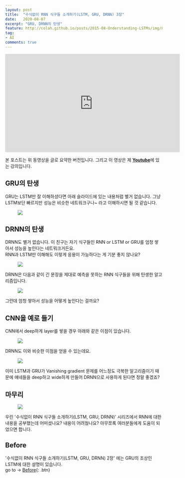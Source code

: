 ```yaml
---
layout: post
title:  "수식없이 RNN 식구들 소개하기(LSTM, GRU, DRNN) 3장"
date:   2020-08-07
excerpt: "GRU, DRNN의 탄생"
feature: http://colah.github.io/posts/2015-08-Understanding-LSTMs/img/LSTM3-chain.png
tag:
- AI
comments: true
---
```

<iframe width="560" height="315" src="https://www.youtube.com/embed/ylIOZ8FQRMY" frameborder="0" allow="accelerometer; autoplay; encrypted-media; gyroscope; picture-in-picture" allowfullscreen></iframe>

본 포스트는 위 동영상을 글로 요약한 버전입니다. 그리고 이 영상은 제 <a href="https://www.youtube.com/channel/UCNdk6BMd8bTtCpngkBxA4ow"><b>Youtube</b></a>에 있는 강의입니다.

## GRU의 탄생
GRU는 LSTM만 잘 이해하셨다면 아래 슬라이드에 있는 내용처럼 별거 없습니다. 그냥 LSTM보단 빠르지만 성능은 비슷한 네트워크구나~ 라고 이해하시면 될 것 같습니다.
<figure>
	<img src="https://user-images.githubusercontent.com/31917080/89615758-2db03880-d8c2-11ea-932c-f9a48bf3a7df.PNG">
</figure>

## DRNN의 탄생
DRNN도 별거 없습니다. 이 친구는 자기 식구들인 RNN or LSTM or GRU를 엄청 쌓아서 성능을 높인다는 네트워크거든요.  
RNN과 LSTM만 이해해도 이렇게 응용이 가능하다는 게 기분 좋지 않나요?
<figure>
	<img src="https://user-images.githubusercontent.com/31917080/89615760-2e48cf00-d8c2-11ea-97d4-d01d3850c6a4.PNG">
</figure>
DRNN은 다음과 같이 긴 문장을 제대로 예측을 못하는 RNN 식구들을 위해 탄생한 알고리즘입니다.
<figure>
	<img src="https://user-images.githubusercontent.com/31917080/89615761-2ee16580-d8c2-11ea-9b8d-42462c45f4a4.PNG">
</figure>
그런데 엄청 쌓아서 성능을 어떻게 높인다는 걸까요?

## CNN을 예로 들기
CNN에서 deep하게 layer를 쌓을 경우 아래와 같은 이점이 있습니다.
<figure>
	<img src="https://user-images.githubusercontent.com/31917080/89615762-2ee16580-d8c2-11ea-911f-8688e1b89afa.PNG">
</figure>
DRNN도 이와 비슷한 이점을 얻을 수 있는데요.
<figure>
	<img src="https://user-images.githubusercontent.com/31917080/89615764-2f79fc00-d8c2-11ea-8695-eab5f5167780.PNG">
</figure>
이미 LSTM과 GRU가 Vanishing gradient 문제를 어느정도 극복한 알고리즘이기 때문에 얘네들을 deep하고 wide하게 만들어 DRNN으로 사용하게 된다면 정말 좋겠죠?

## 마무리
<figure>
	<img src="https://user-images.githubusercontent.com/31917080/89615766-2f79fc00-d8c2-11ea-93c4-8819715b8835.PNG">
</figure>
우린 '수식없이 RNN 식구들 소개하기(LSTM, GRU, DRNN)' 시리즈에서 RNN에 대한 내용을 공부했는데 어떠셨나요? 내용이 어려웠나요? 아무쪼록 여러분들에게 도움이 되었으면 합니다.

## Before
'수식없이 RNN 식구들 소개하기(LSTM, GRU, DRNN) 2장' 에는 GRU의 조상인 LSTM에 대한 설명이 있습니다.  
go to -> [Before](https://akfmdl.github.io//ai_lstm_history){: .btn}